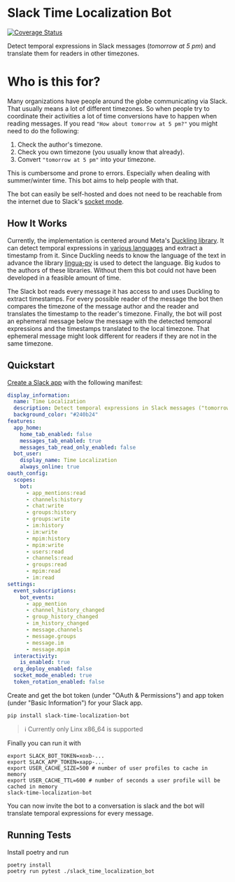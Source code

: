 # Slack Time Localization Bot

[![Coverage Status](https://coveralls.io/repos/github/Slack-Time-Localization-Bot/Slack-Time-Localization-Bot/badge.svg?branch=main)](https://coveralls.io/github/Slack-Time-Localization-Bot/Slack-Time-Localization-Bot?branch=main)

Detect temporal expressions in Slack messages (_tomorrow at 5 pm_) and translate them for readers in other timezones.

# Who is this for?

Many organizations have people around the globe communicating via Slack. 
That usually means a lot of different timezones.
So when people try to coordinate their activities a lot of time conversions have to happen when reading messages.
If you read `"How about tomorrow at 5 pm?"` you might need to do the following:

1. Check the author's timezone.
2. Check you own timezone (you usually know that already).
3. Convert `"tomorrow at 5 pm"` into your timezone.

This is cumbersome and prone to errors. Especially when dealing with summer/winter time.
This bot aims to help people with that.

The bot can easily be self-hosted and does not need to be reachable from the internet due to Slack's [socket mode](https://api.slack.com/apis/connections/socket).

## How It Works

Currently, the implementation is centered around Meta's [Duckling library](https://github.com/facebook/duckling). 
It can detect temporal expressions in [various languages](https://github.com/facebook/duckling/tree/main/Duckling/Dimensions) and extract a timestamp from it.
Since Duckling needs to know the language of the text in advance the library [lingua-py](https://github.com/pemistahl/lingua-py) is used to detect the language.
Big kudos to the authors of these libraries. Without them this bot could not have been developed in a feasible amount of time.

The Slack bot reads every message it has access to and uses Duckling to extract timestamps. 
For every possible reader of the message the bot then compares the timezone of the message author and the reader and translates the timestamp to the reader's timezone.
Finally, the bot will post an ephemeral message below the message with the detected temporal expressions and the timestamps translated to the local timezone.
That ephemeral message might look different for readers if they are not in the same timezone.

## Quickstart

[Create a Slack app](https://api.slack.com/start/quickstart) with the following manifest:

```yaml
display_information:
  name: Time Localization
  description: Detect temporal expressions in Slack messages ("tomorrow at 5 pm") and translate them for readers in other timezones.
  background_color: "#240b24"
features:
  app_home:
    home_tab_enabled: false
    messages_tab_enabled: true
    messages_tab_read_only_enabled: false
  bot_user:
    display_name: Time Localization
    always_online: true
oauth_config:
  scopes:
    bot:
      - app_mentions:read
      - channels:history
      - chat:write
      - groups:history
      - groups:write
      - im:history
      - im:write
      - mpim:history
      - mpim:write
      - users:read
      - channels:read
      - groups:read
      - mpim:read
      - im:read
settings:
  event_subscriptions:
    bot_events:
      - app_mention
      - channel_history_changed
      - group_history_changed
      - im_history_changed
      - message.channels
      - message.groups
      - message.im
      - message.mpim
  interactivity:
    is_enabled: true
  org_deploy_enabled: false
  socket_mode_enabled: true
  token_rotation_enabled: false
```

Create and get the bot token (under "OAuth & Permissions") and app token (under "Basic Information") for your Slack app.

```shell
pip install slack-time-localization-bot
```

> ℹ️ Currently only Linx x86_64 is supported

Finally you can run it with

```shell
export SLACK_BOT_TOKEN=xoxb-...
export SLACK_APP_TOKEN=xapp-...
export USER_CACHE_SIZE=500 # number of user profiles to cache in memory
export USER_CACHE_TTL=600 # number of seconds a user profile will be cached in memory
slack-time-localization-bot
```

You can now invite the bot to a conversation is slack and the bot will translate temporal expressions for every message.

## Running Tests

Install poetry and run

```shell
poetry install
poetry run pytest ./slack_time_localization_bot
```
